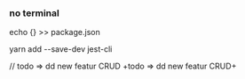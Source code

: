 ### no terminal
echo {} >> package.json 

yarn add --save-dev jest-cli

// todo => dd new featur CRUD
+todo => dd new featur CRUD+